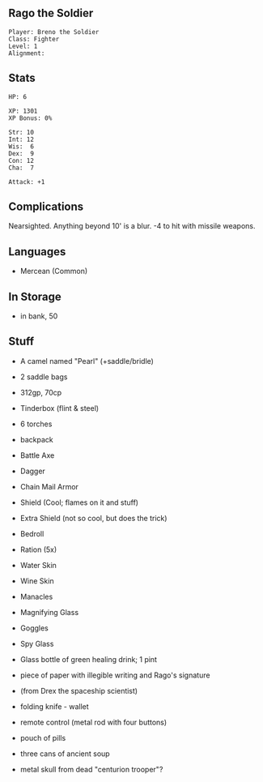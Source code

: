 
## Rago the Soldier

    Player: Breno the Soldier
    Class: Fighter
    Level: 1
    Alignment: 

## Stats

    HP: 6

    XP: 1301
    XP Bonus: 0%

    Str: 10
    Int: 12
    Wis:  6
    Dex:  9
    Con: 12
    Cha:  7

    Attack: +1

## Complications

Nearsighted.  Anything beyond 10' is a blur.  -4 to hit with missile weapons.

## Languages

- Mercean (Common)

## In Storage

* in bank, 50

## Stuff

* A camel named "Pearl" (+saddle/bridle)
* 2 saddle bags
* 312gp, 70cp

* Tinderbox (flint & steel)
* 6 torches
* backpack
* Battle Axe
* Dagger
* Chain Mail Armor
* Shield (Cool; flames on it and stuff)
* Extra Shield (not so cool, but does the trick)
* Bedroll
* Ration (5x)
* Water Skin
* Wine Skin
* Manacles
* Magnifying Glass
* Goggles
* Spy Glass
* Glass bottle of green healing drink; 1 pint
* piece of paper with illegible writing and Rago's signature

* (from Drex the spaceship scientist)
 * folding knife - wallet
 * remote control (metal rod with four buttons)
 * pouch of pills
 * three cans of ancient soup
 * metal skull from dead "centurion trooper"?

